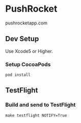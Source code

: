 PushRocket
==========

pushrocketapp‎.com


## Dev Setup

Use Xcode5 or Higher.

### Setup CocoaPods

```
pod install
```

## TestFlight

### Build and send to TestFlight

```
make testflight NOTIFY=True
```
